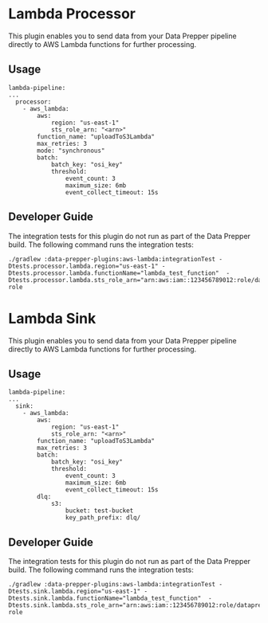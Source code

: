 
# Lambda Processor

This plugin enables you to send data from your Data Prepper pipeline directly to AWS Lambda functions for further processing.

## Usage
```aidl
lambda-pipeline:
...
  processor:
    - aws_lambda:
        aws:
            region: "us-east-1"
            sts_role_arn: "<arn>"
        function_name: "uploadToS3Lambda"
        max_retries: 3
        mode: "synchronous"
        batch:
            batch_key: "osi_key"
            threshold:
                event_count: 3
                maximum_size: 6mb
                event_collect_timeout: 15s
```

## Developer Guide

The integration tests for this plugin do not run as part of the Data Prepper build.
The following command runs the integration tests:

```
./gradlew :data-prepper-plugins:aws-lambda:integrationTest -Dtests.processor.lambda.region="us-east-1" -Dtests.processor.lambda.functionName="lambda_test_function"  -Dtests.processor.lambda.sts_role_arn="arn:aws:iam::123456789012:role/dataprepper-role

```


# Lambda Sink

This plugin enables you to send data from your Data Prepper pipeline directly to AWS Lambda functions for further processing.

## Usage
```aidl
lambda-pipeline:
...
  sink:
    - aws_lambda:
        aws:
            region: "us-east-1"
            sts_role_arn: "<arn>"
        function_name: "uploadToS3Lambda"
        max_retries: 3
        batch:
            batch_key: "osi_key"
            threshold:
                event_count: 3
                maximum_size: 6mb
                event_collect_timeout: 15s
        dlq:
            s3:
                bucket: test-bucket
                key_path_prefix: dlq/
```

## Developer Guide

The integration tests for this plugin do not run as part of the Data Prepper build.
The following command runs the integration tests:

```
./gradlew :data-prepper-plugins:aws-lambda:integrationTest -Dtests.sink.lambda.region="us-east-1" -Dtests.sink.lambda.functionName="lambda_test_function"  -Dtests.sink.lambda.sts_role_arn="arn:aws:iam::123456789012:role/dataprepper-role

```
